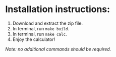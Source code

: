 # Installation instructions:

1. Download and extract the zip file.
2. In terminal, run `make build`.
3. In terminal, run `make calc`.
4. Enjoy the calculator!

*Note: no additional commands should be required.*